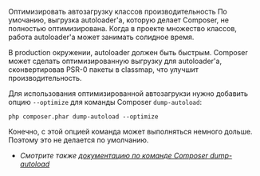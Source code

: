 Оптимизировать автозагрузку классов
производительность
По умочанию, выгрузка autoloader'а, которую делает Composer, не полностью оптимизирована. Когда в проекте множество классов, работа autoloader'а может занимать солидное время.

В production окружении, autoloader должен быть быстрым. Composer может сделать оптимизированную выгрузку для autoloader'а, сконвертировав PSR-0 пакеты в classmap, что улучшит производительность.

Для использования оптимизированной автозагрукзи нужно добавить опцию `--optimize` для команды Composer `dump-autoload`:

    php composer.phar dump-autoload --optimize

Конечно, с этой опцией команда может выполняться немного дольше. Поэтому это не делается по умолчанию.

* _Смотрите также [документацию по команде Composer dump-autoload](http://getcomposer.org/doc/03-cli.md#dump-autoload)_
